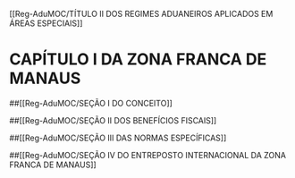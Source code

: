 [[Reg-AduMOC/TÍTULO II DOS REGIMES ADUANEIROS APLICADOS EM ÁREAS ESPECIAIS]]

# CAPÍTULO I DA ZONA FRANCA DE MANAUS
##[[Reg-AduMOC/SEÇÃO I DO CONCEITO]]

##[[Reg-AduMOC/SEÇÃO II DOS BENEFÍCIOS FISCAIS]]

##[[Reg-AduMOC/SEÇÃO III DAS NORMAS ESPECÍFICAS]]

##[[Reg-AduMOC/SEÇÃO IV DO ENTREPOSTO INTERNACIONAL DA ZONA FRANCA DE MANAUS]]
